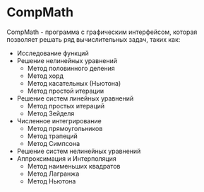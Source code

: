 # CompMath

CompMath - программа с графическим интерфейсом, которая позволяет решать ряд вычислительных задач, таких как:

* Исследование функций
* Решение нелинейных уравнений
    * Метод половинного деления
    * Метод хорд
    * Метод касательных (Ньютона)
    * Метод простой итерации
* Решение систем линейных уравнений
    * Метод простых итераций
    * Метод Зейделя
* Численное интегрирование
    * Метод прямоугольников
    * Метод трапеций
    * Метод Симпсона
* Решение систем нелинейных уравнений
* Аппроксимация и Интерполяция
    * Метод наименьших квадратов
    * Метод Лагранжа
    * Метод Ньютона
